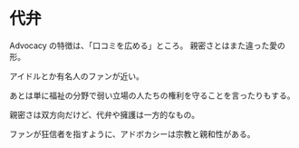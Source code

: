 # 代弁

Advocacy の特徴は、「口コミを広める」ところ。
親密さとはまた違った愛の形。

アイドルとか有名人のファンが近い。

あとは単に福祉の分野で弱い立場の人たちの権利を守ることを言ったりもする。

親密さは双方向だけど、代弁や擁護は一方的なもの。

ファンが狂信者を指すように、アドボカシーは宗教と親和性がある。

